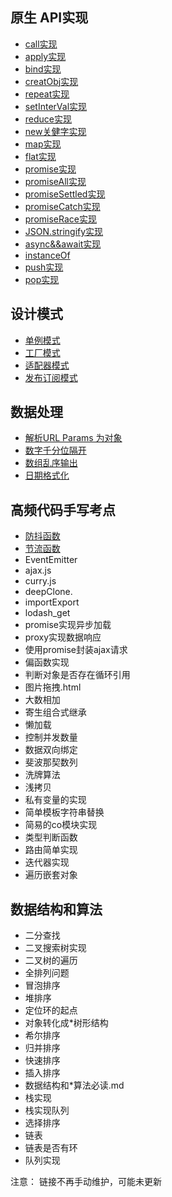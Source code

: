 ## 原生 API实现
* [call实现](https://github.com/xiaoape/code-practice/blob/main/%E5%8E%9F%E7%94%9FAPI%E5%AE%9E%E7%8E%B0/call.js)
* [apply实现](https://github.com/xiaoape/code-practice/blob/main/%E5%8E%9F%E7%94%9FAPI%E5%AE%9E%E7%8E%B0/apply.js)
* [bind实现](https://github.com/xiaoape/code-practice/blob/main/%E5%8E%9F%E7%94%9FAPI%E5%AE%9E%E7%8E%B0/bind.js)
* [creatObj实现](https://github.com/xiaoape/code-practice/blob/main/%E5%8E%9F%E7%94%9FAPI%E5%AE%9E%E7%8E%B0/createObj.js)
* [repeat实现](https://github.com/xiaoape/code-practice/blob/main/%E5%8E%9F%E7%94%9FAPI%E5%AE%9E%E7%8E%B0/%E5%AD%97%E7%AC%A6%E4%B8%B2%E7%9A%84repeat.js)
* [setInterVal实现](https://github.com/xiaoape/code-practice/blob/main/setTimeout%E5%AE%9E%E7%8E%B0setInterval.js)
* [reduce实现](https://github.com/xiaoape/code-practice/blob/main/reduce.js)
* [new关健字实现](https://github.com/xiaoape/code-practice/blob/main/new.js)
* [map实现](https://github.com/xiaoape/code-practice/blob/main/map.js)
* [flat实现](https://github.com/xiaoape/code-practice/blob/main/flat.js)
* [promise实现](https://github.com/xiaoape/code-practice/blob/main/promise.js)
* [promiseAll实现](https://github.com/xiaoape/code-practice/blob/main/promiseAll.js)
* [promiseSettled实现](https://github.com/xiaoape/code-practice/blob/main/promiseAllSettled.js)
* [promiseCatch实现](https://github.com/xiaoape/code-practice/blob/main/promiseCatch.js)
* [promiseRace实现](https://github.com/xiaoape/code-practice/blob/main/promiseRace.js)
* [JSON.stringify实现](https://github.com/xiaoape/code-practice/blob/main/JsonStrinigfy.js)
* [async&&await实现]()
* [instanceOf]()
* [push实现]()
* [pop实现]()

## 设计模式
* [单例模式](https://github.com/xiaoape/code-practice/blob/main/%E5%8D%95%E4%BE%8B%E6%A8%A1%E5%BC%8F.js)
* [工厂模式](https://github.com/xiaoape/code-practice/blob/main/%E5%B7%A5%E5%8E%82%E6%A8%A1%E5%BC%8F.js)
* [适配器模式](https://github.com/xiaoape/code-practice/blob/main/%E9%80%82%E9%85%8D%E5%99%A8%E6%A8%A1%E5%BC%8F.js)
* [发布订阅模式]()

## 数据处理
* [解析URL Params 为对象]()
* [数字千分位隔开]()
* [数组乱序输出]()
* [日期格式化]()
## 高频代码手写考点
* [防抖函数](https://github.com/xiaoape/code-practice/blob/main/debounce.js)
* [节流函数](https://github.com/xiaoape/code-practice/blob/main/throttle.js)
* EventEmitter
* ajax.js
* curry.js
* deepClone.
* importExport
* lodash_get
* promise实现异步加载
* proxy实现数据响应
* 使用promise封装ajax请求
* 偏函数实现
* 判断对象是否存在循环引用
* 图片拖拽.html
* 大数相加
* 寄生组合式继承
* 懒加载
* 控制并发数量
* 数据双向绑定
* 斐波那契数列
* 洗牌算法
* 浅拷贝
* 私有变量的实现
* 简单模板字符串替换
* 简易的co模块实现
* 类型判断函数
* 路由简单实现
* 迭代器实现
* 遍历嵌套对象
## 数据结构和算法
* 二分查找
* 二叉搜索树实现
* 二叉树的遍历
* 全排列问题
* 冒泡排序
* 堆排序
* 定位环的起点
* 对象转化成*树形结构
* 希尔排序
* 归并排序
* 快速排序
* 插入排序
* 数据结构和*算法必读.md
* 栈实现
* 栈实现队列
* 选择排序
* 链表
* 链表是否有环
* 队列实现


注意： 链接不再手动维护，可能未更新
